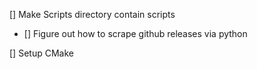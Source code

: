 [] Make Scripts directory contain scripts
- [] Figure out how to scrape github releases via python

[] Setup CMake
